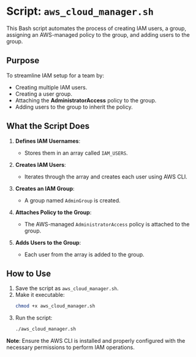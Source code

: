 # Script: `aws_cloud_manager.sh`

This Bash script automates the process of creating IAM users, a group, assigning an AWS-managed policy to the group, and adding users to the group.

## Purpose

To streamline IAM setup for a team by:
- Creating multiple IAM users.
- Creating a user group.
- Attaching the **AdministratorAccess** policy to the group.
- Adding users to the group to inherit the policy.

## What the Script Does

1. **Defines IAM Usernames**:
   - Stores them in an array called `IAM_USERS`.

2. **Creates IAM Users**:
   - Iterates through the array and creates each user using AWS CLI.

3. **Creates an IAM Group**:
   - A group named `AdminGroup` is created.

4. **Attaches Policy to the Group**:
   - The AWS-managed `AdministratorAccess` policy is attached to the group.

5. **Adds Users to the Group**:
   - Each user from the array is added to the group.

## How to Use

1. Save the script as `aws_cloud_manager.sh`.
2. Make it executable:
   ```bash
   chmod +x aws_cloud_manager.sh
   ```
3. Run the script:
   ```bash
   ./aws_cloud_manager.sh
   ```

**Note**: Ensure the AWS CLI is installed and properly configured with the necessary permissions to perform IAM operations.

